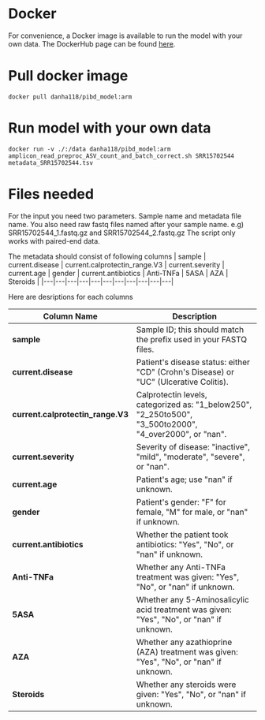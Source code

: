 
# Docker
For convenience, a Docker image is available to run the model with your own data. The DockerHub page can be found [here](https://hub.docker.com/repository/docker/danha118/pibd_model).

# Pull docker image
```
docker pull danha118/pibd_model:arm
```

# Run model with your own data

```
docker run -v ./:/data danha118/pibd_model:arm amplicon_read_preproc_ASV_count_and_batch_correct.sh SRR15702544 metadata_SRR15702544.tsv
```

# Files needed
For the input you need two parameters.
Sample name and metadata file name.
You also need raw fastq files named after your sample name.
e.g) SRR15702544_1.fastq.gz and SRR15702544_2.fastq.gz 
The script only works with paired-end data.

The metadata should consist of following columns
| sample | current.disease | current.calprotectin_range.V3 | current.severity | current.age | gender | current.antibiotics | Anti-TNFa | 5ASA | AZA | Steroids |
|---|---|---|---|---|---|---|---|---|---|---|


Here are desriptions for each columns

| Column Name                    | Description                                                                                               |
|---------------------------------|-----------------------------------------------------------------------------------------------------------|
| **sample**                      | Sample ID; this should match the prefix used in your FASTQ files.                                          |
| **current.disease**             | Patient's disease status: either "CD" (Crohn's Disease) or "UC" (Ulcerative Colitis).                      |
| **current.calprotectin_range.V3**| Calprotectin levels, categorized as: "1_below250", "2_250to500", "3_500to2000", "4_over2000", or "nan".     |
| **current.severity**            | Severity of disease: "inactive", "mild", "moderate", "severe", or "nan".                                   |
| **current.age**                 | Patient's age; use "nan" if unknown.                                                                       |
| **gender**                      | Patient's gender: "F" for female, "M" for male, or "nan" if unknown.                                       |
| **current.antibiotics**         | Whether the patient took antibiotics: "Yes", "No", or "nan" if unknown.                                    |
| **Anti-TNFa**                   | Whether any Anti-TNFa treatment was given: "Yes", "No", or "nan" if unknown.                               |
| **5ASA**                        | Whether any 5-Aminosalicylic acid treatment was given: "Yes", "No", or "nan" if unknown.                   |
| **AZA**                         | Whether any azathioprine (AZA) treatment was given: "Yes", "No", or "nan" if unknown.                      |
| **Steroids**                    | Whether any steroids were given: "Yes", "No", or "nan" if unknown.                                         |


